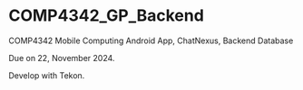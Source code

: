 # COMP4342_GP_Backend
COMP4342 Mobile Computing Android App, ChatNexus, Backend Database

Due on 22, November 2024.

Develop with Tekon.
